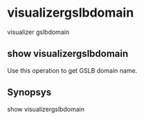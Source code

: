 # visualizergslbdomain

visualizer gslbdomain

## show visualizergslbdomain

Use this operation to get GSLB domain name.

## Synopsys 

show visualizergslbdomain
